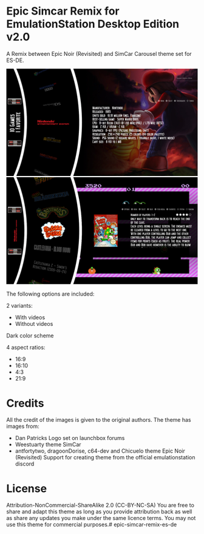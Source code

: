 # Epic Simcar Remix for EmulationStation Desktop Edition v2.0

A Remix between Epic Noir (Revisited) and SimCar Carousel theme set for ES-DE.

![systems](system.png)
![games](game.png)

The following options are included:

2 variants:

- With videos
- Without videos

Dark color scheme

4 aspect ratios:

- 16:9
- 16:10
- 4:3
- 21:9

# Credits

All the credit of the images is given to the original authors.
The theme has images from:
- Dan Patricks Logo set on launchbox forums
- Weestuarty theme SimCar
- antfortytwo, dragoonDorise, c64-dev and Chicuelo theme Epic Noir (Revisited)
Support for creating theme from the official emulationstation discord

# License

Attribution-NonCommercial-ShareAlike 2.0 (CC-BY-NC-SA) You are free to share and adapt this theme as long as you provide attribution back as well as share any updates you make under the same licence terms. You may not use this theme for commercial purposes.# epic-simcar-remix-es-de
